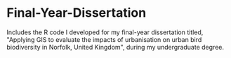 # Final-Year-Dissertation
Includes the R code I developed for my final-year dissertation titled, "Applying GIS to evaluate the impacts of urbanisation on urban bird biodiversity in Norfolk, United Kingdom", during my undergraduate degree.
